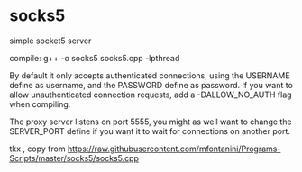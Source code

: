# socks5
simple socket5 server

compile:  g++ -o socks5 socks5.cpp -lpthread

By default it only accepts authenticated connections, using the USERNAME define as username, and the PASSWORD define as password. If you want to allow unauthenticated connection requests, add a -DALLOW_NO_AUTH flag when compiling.

The proxy server listens on port 5555, you might as well want to change the SERVER_PORT define if you want it to wait for connections on another port.

tkx , copy from https://raw.githubusercontent.com/mfontanini/Programs-Scripts/master/socks5/socks5.cpp  
